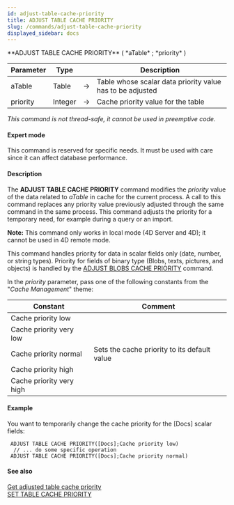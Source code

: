 ```yaml
---
id: adjust-table-cache-priority
title: ADJUST TABLE CACHE PRIORITY
slug: /commands/adjust-table-cache-priority
displayed_sidebar: docs
---
```


<!--REF #_command_.ADJUST TABLE CACHE PRIORITY.Syntax-->**ADJUST TABLE CACHE PRIORITY** ( *aTable* ; *priority* )<!-- END REF-->
<!--REF #_command_.ADJUST TABLE CACHE PRIORITY.Params-->
| Parameter | Type |  | Description |
| --- | --- | --- | --- |
| aTable | Table | &#8594;  | Table whose scalar data priority value has to be adjusted |
| priority | Integer | &#8594;  | Cache priority value for the table |

<!-- END REF-->

*This command is not thread-safe, it cannot be used in preemptive code.*


#### Expert mode 

<!--REF #_command_.ADJUST TABLE CACHE PRIORITY.Summary-->This command is reserved for specific needs.<!-- END REF--> It must be used with care since it can affect database performance.

#### Description 

The **ADJUST TABLE CACHE PRIORITY** command modifies the *priority* value of the data related to *aTable* in cache for the current process. A call to this command replaces any priority value previously adjusted through the same command in the same process. This command adjusts the priority for a temporary need, for example during a query or an import. 

**Note:** This command only works in local mode (4D Server and 4D); it cannot be used in 4D remote mode. 

 This command handles priority for data in scalar fields only (date, number, or string types). Priority for fields of binary type (Blobs, texts, pictures, and objects) is handled by the [ADJUST BLOBS CACHE PRIORITY](adjust-blobs-cache-priority.md) command. 

In the *priority* parameter, pass one of the following constants from the "*Cache Management*" theme:

| Constant                 | Comment                                      |
| ------------------------ | -------------------------------------------- |
| Cache priority low       |                                              |
| Cache priority very low  |                                              |
| Cache priority normal    | Sets the cache priority to its default value |
| Cache priority high      |                                              |
| Cache priority very high |                                              |

#### Example 

You want to temporarily change the cache priority for the \[Docs\] scalar fields:

```4d
 ADJUST TABLE CACHE PRIORITY([Docs];Cache priority low)
  // ... do some specific operation
 ADJUST TABLE CACHE PRIORITY([Docs];Cache priority normal)
```

#### See also 

[Get adjusted table cache priority](get-adjusted-table-cache-priority.md)  
[SET TABLE CACHE PRIORITY](set-table-cache-priority.md)  